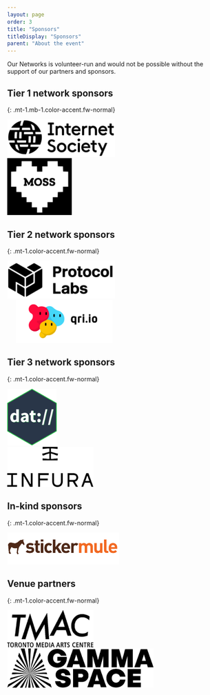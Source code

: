 ```yaml
---
layout: page
order: 3
title: "Sponsors"
titleDisplay: "Sponsors"
parent: "About the event"
---
```


Our Networks is volunteer-run and would not be possible without the support of our partners and sponsors.

## Tier 1 network sponsors
{: .mt-1.mb-1.color-accent.fw-normal}

<div class="flex flex-align-center">
  <div class="mr-2">
    <a href="https://www.internetsociety.org/" rel="noopener"><img src="/images/logos/internet-society-logo.svg" width="250" alt="Internet Society logo" /></a>
  </div>
  <div>
    <a href="https://www.mozilla.org/en-US/moss/" rel="noopener"><img src="/images/logos/moss-logo.svg" width="150" alt="Mozilla Open Source Support (MOSS) logo" /></a>
  </div>
</div>

## Tier 2 network sponsors
{: .mt-1.color-accent.fw-normal}

<div class="flex">
  <div class="mt-1">
    <a href="https://protocol.ai/" rel="noopener"><img src="/images/logos/protocol-labs-logo.svg" width="250" alt="Protocol Labs logo" /></a>
  </div>
  <div class="mt-1">
    <a href="https://qri.io/" rel="noopener"><img style="margin-left: 20px" src="/images/logos/qri-io-logo.svg" width="225" alt="Qri logo" /></a>
  </div>
</div>


## Tier 3 network sponsors
{: .mt-1.color-accent.fw-normal}

<div class="flex">
  <div class="mt-1 mr-2">
    <a href="https://dat.foundation/" rel="noopener"><img src="/images/logos/dat-logo.svg" width="115" alt="Dat Foundation logo" /></a>
  </div>
  <div class="mt-2">
    <a href="https://infura.io/" rel="noopener"><img src="/images/logos/infura-black-logo.svg" width="200" alt="Infura logo" /></a>
  </div>
</div>

## In-kind sponsors
{: .mt-1.color-accent.fw-normal}

<div class="flex">
  <div class="mt-1">
    <a href="https://www.stickermule.com/supports/opensource" rel="noopener"><img src="/images/logos/sticker-mule-logo.svg" width="260" alt="Sticker Mule logo" /></a>
  </div>
</div>

## Venue partners
{: .mt-1.color-accent.fw-normal}

<div class="flex">
  <div class="mt-1 mr-2">
    <a href="https://www.tomediaarts.org/" rel="noopener"><img src="/images/logos/tmac-logo.svg" width="200" alt="Toronto Media Arts Centre logo" /></a>
  </div>
  <div class="mt-1">
    <a href="https://www.gammaspace.ca/" rel="noopener"><img src="/images/logos/gamma-space-logo.svg" width="340" alt="Gamma Space logo" /></a>
  </div>
</div>
